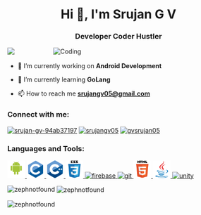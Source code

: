 <h1 align="center">Hi 👋, I'm Srujan G V</h1>
<h3 align="center">Developer Coder Hustler</h3>
<img align="right" alt="Coding" width="400" src="https://c.tenor.com/hnKaQgWNVzIAAAAd/shroud-cool.gif"> 

![](https://komarev.com/ghpvc/?username=ZephNotFound)

- 🔭 I’m currently working on **Android Development**

- 🌱 I’m currently learning **GoLang**

- 📫 How to reach me **srujangv05@gmail.com**

<h3 align="left">Connect with me:</h3>
<p align="left">
<a href="https://linkedin.com/in/srujan-gv-94ab37197" target="blank"><img align="center" src="https://raw.githubusercontent.com/rahuldkjain/github-profile-readme-generator/master/src/images/icons/Social/linked-in-alt.svg" alt="srujan-gv-94ab37197" height="30" width="40" /></a>
<a href="https://www.codechef.com/users/srujangv05" target="blank"><img align="center" src="https://cdn.jsdelivr.net/npm/simple-icons@3.1.0/icons/codechef.svg" alt="srujangv05" height="30" width="40" /></a>
<a href="https://auth.geeksforgeeks.org/user/gvsrujan05" target="blank"><img align="center" src="https://raw.githubusercontent.com/rahuldkjain/github-profile-readme-generator/master/src/images/icons/Social/geeks-for-geeks.svg" alt="gvsrujan05" height="30" width="40" /></a>
</p>

<h3 align="left">Languages and Tools:</h3>
<p align="left"> <a href="https://developer.android.com" target="_blank" rel="noreferrer"> <img src="https://raw.githubusercontent.com/devicons/devicon/master/icons/android/android-original-wordmark.svg" alt="android" width="40" height="40"/> </a> <a href="https://www.cprogramming.com/" target="_blank" rel="noreferrer"> <img src="https://raw.githubusercontent.com/devicons/devicon/master/icons/c/c-original.svg" alt="c" width="40" height="40"/> </a> <a href="https://www.w3schools.com/cpp/" target="_blank" rel="noreferrer"> <img src="https://raw.githubusercontent.com/devicons/devicon/master/icons/cplusplus/cplusplus-original.svg" alt="cplusplus" width="40" height="40"/> </a> <a href="https://www.w3schools.com/css/" target="_blank" rel="noreferrer"> <img src="https://raw.githubusercontent.com/devicons/devicon/master/icons/css3/css3-original-wordmark.svg" alt="css3" width="40" height="40"/> </a> <a href="https://firebase.google.com/" target="_blank" rel="noreferrer"> <img src="https://www.vectorlogo.zone/logos/firebase/firebase-icon.svg" alt="firebase" width="40" height="40"/> </a> <a href="https://git-scm.com/" target="_blank" rel="noreferrer"> <img src="https://www.vectorlogo.zone/logos/git-scm/git-scm-icon.svg" alt="git" width="40" height="40"/> </a> <a href="https://www.w3.org/html/" target="_blank" rel="noreferrer"> <img src="https://raw.githubusercontent.com/devicons/devicon/master/icons/html5/html5-original-wordmark.svg" alt="html5" width="40" height="40"/> </a> <a href="https://www.java.com" target="_blank" rel="noreferrer"> <img src="https://raw.githubusercontent.com/devicons/devicon/master/icons/java/java-original.svg" alt="java" width="40" height="40"/> </a> <a href="https://unity.com/" target="_blank" rel="noreferrer"> <img src="https://www.vectorlogo.zone/logos/unity3d/unity3d-icon.svg" alt="unity" width="40" height="40"/> </a> </p>

<p><img align="left" src="https://github-readme-stats.vercel.app/api/top-langs?username=zephnotfound&show_icons=true&theme=dark&locale=en&layout=compact" alt="zephnotfound" /></p>

<p>&nbsp;<img align="center" src="https://github-readme-stats.vercel.app/api?username=zephnotfound&show_icons=true&theme=dark&locale=en" alt="zephnotfound" /></p>

<p><img align="center" src="https://github-readme-streak-stats.herokuapp.com/?user=zephnotfound&theme=dark" alt="zephnotfound" /></p>
